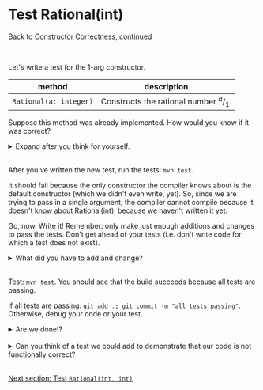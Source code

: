 # Test Rational(int)
[Back to Constructor Correctness, continued](constructor_correctness_continued.md)

<br />

Let's write a test for the 1-arg constructor.

| method | description |
| ------ | ----------- |
| `Rational(a: integer)` | Constructs the rational number <sup>*a*</sup>/<sub>1</sub>. |

Suppose this method was already implemented. How would you know if it was correct?

<details>
  <summary>Expand after you think for yourself.</summary>

To test whether this constructor is correct, we need to use it to create a `Rational` and then verify that the `Rational` has the correct numerator (`a`) and denominator (`1`).

1. Given that `a` is 2
1. When I create a `Rational` value using `a`
1. Then the value should have numerator `a = 2`
1. And the value should have denominator `1`

In `RationalTest.java`, add the following test in its own function:

```java
// Given that `a` is 2
int a = 2;
// When I create a `Rational` value using `a`
Rational value = new Rational(a);
// Then the value should have numerator `a = 2`
assertThat("the numerator should be 2", value.numerator(), is(a));
// And the value should have denominator `1`
assertThat("the denominator should be 1", value.denominator(), is(1));
```

</details>

<br/>

After you've written the new test, run the tests: `mvn test`.

It should fail because the only constructor the compiler knows about is the default constructor (which we didn't even write, yet).  So, since we are trying to pass in a single argument, the compiler cannot compile because it doesn't know about Rational(int), because we haven't written it yet.

Go, now.  Write it!  Remember: only make just enough additions and changes to pass the tests.  Don't get ahead of your tests (i.e. don't write code for which a test does not exist).

<details>
   <summary>What did you have to add and change?</summary>

Turns out, this one little test required some relatively big changes.

```java
private int theNumerator;  // added

public Rational(int a) {   // added
   theNumerator = a;
}

public Rational() {        // added
   this(0);
}

public int numerator() {
   return theNumerator;    // changed
}
```

</details>

<br/>

Test: `mvn test`.  You should see that the build succeeds because all tests are passing.

If all tests are passing: `git add .; git commit -m "all tests passing"`. Otherwise, debug your code or your test.

<details>
   <summary>Are we done!?</summary>

No!
</details>

<br/>

<details>
   <summary>Can you think of a test we could add to demonstrate that our code is not functionally correct?</summary>

We need to test the 2-arg constructor.

</details>

<br />

[Next section: Test `Rational(int, int)`](test_rational_int_int.md)

